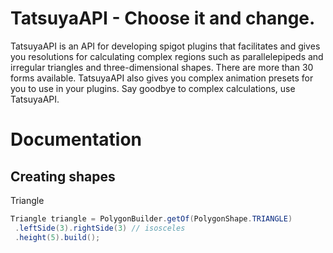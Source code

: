 # TatsuyaAPI - Choose it and change.
TatsuyaAPI is an API for developing spigot plugins that facilitates and gives you resolutions for calculating complex regions such as parallelepipeds and irregular triangles and three-dimensional shapes. There are more than 30 forms available. TatsuyaAPI also gives you complex animation presets for you to use in your plugins. Say goodbye to complex calculations, use TatsuyaAPI. 

# Documentation

## Creating shapes

Triangle
```java
Triangle triangle = PolygonBuilder.getOf(PolygonShape.TRIANGLE)
 .leftSide(3).rightSide(3) // isosceles
 .height(5).build();
```
